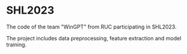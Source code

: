 # SHL2023
The code of the team "WinGPT" from RUC participating in SHL2023.   

The project includes data preprocessing, feature extraction and model training.
